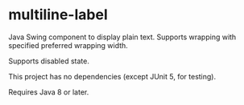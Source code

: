 # multiline-label

Java Swing component to display plain text. Supports wrapping with specified preferred wrapping width.

Supports disabled state.

This project has no dependencies (except JUnit 5, for testing).

Requires Java 8 or later.
